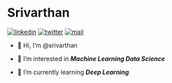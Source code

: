 # Srivarthan
[![linkedin](https://github.com/arpit-dwivedi/arpit-dwivedi.github.io/blob/master/assets/img/Webp.net-resizeimage.png)](https://www.linkedin.com/in/sri-varthan?lipi=urn%3Ali%3Apage%3Ad_flagship3_profile_view_base_contact_details%3BwMNE2SUaSEm%2BlIZEt2jAWw%3D%3D) [![twitter](https://github.com/arpit-dwivedi/arpit-dwivedi.github.io/blob/master/assets/img/ttt.png)](https://twitter.com/PegasusSri)  [![mail](https://github.com/arpit-dwivedi/arpit-dwivedi/blob/master/m1.png)](mailto:srivarthangova@gmail.com)

- 👋 Hi, I’m @srivarthan

- 👀 I’m interested in ***Machine Learning Data Science***

- 🌱 I’m currently learning ***Deep Learning***

<!---
srivarthan/srivarthan is a ✨ special ✨ repository because its `README.md` (this file) appears on your GitHub profile.
You can click the Preview link to take a look at your changes.
--->
